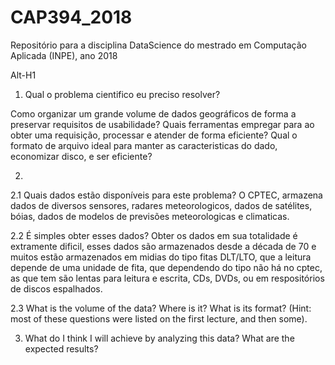 # CAP394_2018
Repositório para a disciplina DataScience do mestrado em Computação Aplicada (INPE), ano 2018



Alt-H1

1. Qual o problema cientifico eu preciso resolver?

Como organizar um grande volume de dados geográficos de forma a preservar requisitos de usabilidade? 
Quais ferramentas empregar para ao obter uma requisição, processar e atender de forma eficiente?
Qual o formato de arquivo ideal para manter as caracteristicas do dado, economizar disco, e ser eficiente?

2. 
  2.1 Quais dados estão disponíveis para este problema?
  O CPTEC, armazena dados de diversos sensores, radares meteorologicos, dados de satélites, bóias, dados de modelos de    previsões meteorologicas e climaticas.

  2.2 É simples obter esses dados?
  Obter os dados em sua totalidade é extramente dificil, esses dados são armazenados desde a década de 70 e muitos estão armazenados em midias do tipo fitas DLT/LTO, que a leitura depende de uma unidade de fita, que dependendo do tipo não há no cptec, as que tem são lentas para leitura e escrita, CDs, DVDs, ou em respositórios de discos espalhados.
  
  2.3 What is the volume of the data? Where is it? What is its format? (Hint: most of these questions were listed on the first lecture, and then some).

3. What do I think I will achieve by analyzing this data? What are the expected results?
